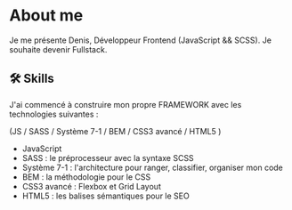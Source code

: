 
# About me

Je me présente Denis, Développeur Frontend (JavaScript && SCSS). Je souhaite devenir Fullstack.

## 🛠 Skills
J'ai commencé à construire mon propre FRAMEWORK avec les technologies suivantes :

(JS / SASS / Système 7-1 / BEM / CSS3 avancé / HTML5 )

- JavaScript
- SASS : le préprocesseur avec la syntaxe SCSS
- Système 7-1 : l'architecture pour ranger, classifier, organiser mon code
- BEM : la méthodologie pour le CSS
- CSS3 avancé : Flexbox et Grid Layout
- HTML5 : les balises sémantiques pour le SEO


